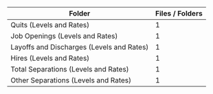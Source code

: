 | Folder                                    |   Files / Folders |
|-------------------------------------------|-------------------|
| Quits (Levels and Rates)                  |                 1 |
| Job Openings (Levels and Rates)           |                 1 |
| Layoffs and Discharges (Levels and Rates) |                 1 |
| Hires (Levels and Rates)                  |                 1 |
| Total Separations (Levels and Rates)      |                 1 |
| Other Separations (Levels and Rates)      |                 1 |